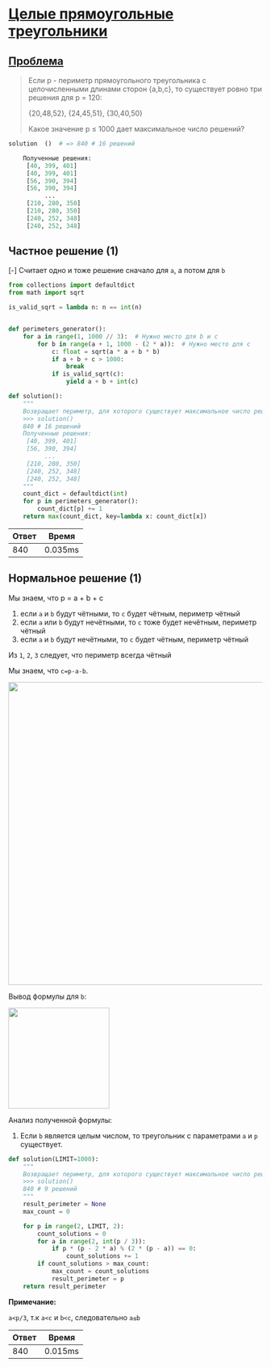 # [Целые прямоугольные треугольники](TODO)

## [Проблема](https://euler.jakumo.org/problems/view/39.html)

>Если p - периметр прямоугольного треугольника с целочисленными длинами сторон {a,b,c}, то существует ровно три решения для p = 120:
>
>{20,48,52}, {24,45,51}, {30,40,50}
>
>Какое значение p ≤ 1000 дает максимальное число решений?

``` python
solution  ()  # => 840 # 16 решений

    Полученные решения:
     [40, 399, 401]
     [40, 399, 401]
     [56, 390, 394]
     [56, 390, 394]
          ...
     [210, 280, 350]
     [210, 280, 350]
     [240, 252, 348]
     [240, 252, 348]
```

## Частное решение (1)

[-] Считает одно и тоже решение сначало для `a`, а потом для `b`

```python
from collections import defaultdict
from math import sqrt

is_valid_sqrt = lambda n: n == int(n)


def perimeters_generator():
    for a in range(1, 1000 // 3):  # Нужно место для b и c
        for b in range(a + 1, 1000 - (2 * a)):  # Нужно место для c
            c: float = sqrt(a * a + b * b)
            if a + b + c > 1000:
                break
            if is_valid_sqrt(c):
                yield a + b + int(c)

def solution():
    """
    Возвращает периметр, для которого существует максимальное число решений
    >>> solution()
    840 # 16 решений
    Полученные решения:
     [40, 399, 401]
     [56, 390, 394]
          ...
     [210, 280, 350]
     [240, 252, 348]
     [240, 252, 348]
    """
    count_dict = defaultdict(int)
    for p in perimeters_generator():
        count_dict[p] += 1
    return max(count_dict, key=lambda x: count_dict[x])
```

| Ответ | Время |
| --- |     --- |
|840  | 0.035ms |

## Нормальное решение (1)

Мы знаем, что p = a + b + c
 
1. если `a` и `b` будут чётными, то `c` будет чётным, периметр чётный 
2. если `a` или `b` будут нечётными, то `c` тоже будет нечётным, периметр чётный
3. если `a` и `b` будут нечётными, то `c`  будет чётным, периметр чётный

Из `1`, `2`, `3` следует, что периметр всегда чётный

Мы знаем, что `c=p-a-b`.

<img src='https://user-images.githubusercontent.com/54672403/98253143-bc008d00-1f8b-11eb-9a53-469f5fcce298.jpg' width=600px>



Вывод формулы для `b`:

<img src='https://user-images.githubusercontent.com/54672403/98253344-f5d19380-1f8b-11eb-8ac6-47a7c7cd5ef8.jpg' width=200px>

Анализ полученной формулы:
1. Если `b` является целым числом, то  треугольник с параметрами `a` и `p` существует.


```python
def solution(LIMIT=1000):
    """
    Возвращает периметр, для которого существует максимальное число решений
    >>> solution()
    840 # 9 решений
    """
    result_perimeter = None
    max_count = 0

    for p in range(2, LIMIT, 2):
        count_solutions = 0
        for a in range(2, int(p / 3)):
            if p * (p - 2 * a) % (2 * (p - a)) == 0:
                count_solutions += 1
        if count_solutions > max_count:
            max_count = count_solutions
            result_perimeter = p
    return result_perimeter
```

**Примечание:**

`a<p/3`, т.к `a<c` и `b<c`, следовательно `a≤b` 

| Ответ | Время |
| --- |     --- |
|840  | 0.015ms |